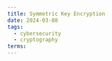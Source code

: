 ```yaml
---
title: Symmetric Key Encryption
date: 2024-03-08
tags:
  - cybersecurity
  - cryptography
terms:
---
```

